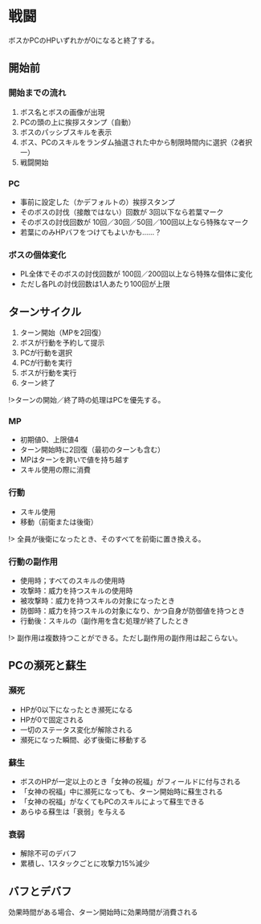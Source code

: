 # 戦闘

ボスかPCのHPいずれかが0になると終了する。

## 開始前

### 開始までの流れ

1. ボス名とボスの画像が出現
1. PCの頭の上に挨拶スタンプ（自動）
1. ボスのパッシブスキルを表示
1. ボス、PCのスキルをランダム抽選された中から制限時間内に選択（2者択一）
1. 戦闘開始

### PC

- 事前に設定した（かデフォルトの）挨拶スタンプ
- そのボスの討伐（接敵ではない）回数が 3回以下なら若葉マーク
- そのボスの討伐回数が 10回／30回／50回／100回以上なら特殊なマーク
- 若葉にのみHPバフをつけてもよいかも......？

### ボスの個体変化

- PL全体でそのボスの討伐回数が 100回／200回以上なら特殊な個体に変化
- ただし各PLの討伐回数は1人あたり100回が上限

## ターンサイクル

1. ターン開始（MPを2回復）
1. ボスが行動を予約して提示
1. PCが行動を選択
1. PCが行動を実行
1. ボスが行動を実行
1. ターン終了

!>ターンの開始／終了時の処理はPCを優先する。

### MP

- 初期値0、上限値4
- ターン開始時に2回復（最初のターンも含む）
- MPはターンを跨いで値を持ち越す
- スキル使用の際に消費

### 行動

- スキル使用
- 移動（前衛または後衛）

!> 全員が後衛になったとき、そのすべてを前衛に置き換える。

### 行動の副作用

- 使用時；すべてのスキルの使用時
- 攻撃時：威力を持つスキルの使用時
- 被攻撃時：威力を持つスキルの対象になったとき
- 防御時：威力を持つスキルの対象になり、かつ自身が防御値を持つとき
- 行動後：スキルの（副作用を含む処理が終了したとき

!> 副作用は複数持つことができる。ただし副作用の副作用は起こらない。

## PCの瀕死と蘇生

### 瀕死

- HPが0以下になったとき瀕死になる
- HPが0で固定される
- 一切のステータス変化が解除される
- 瀕死になった瞬間、必ず後衛に移動する

### 蘇生

- ボスのHPが一定以上のとき「女神の祝福」がフィールドに付与される
- 「女神の祝福」中に瀕死になっても、ターン開始時に蘇生される
- 「女神の祝福」がなくてもPCのスキルによって蘇生できる
- あらゆる蘇生は「衰弱」を与える

### 衰弱

- 解除不可のデバフ
- 累積し、1スタックごとに攻撃力15%減少

## バフとデバフ

効果時間がある場合、ターン開始時に効果時間が消費される
